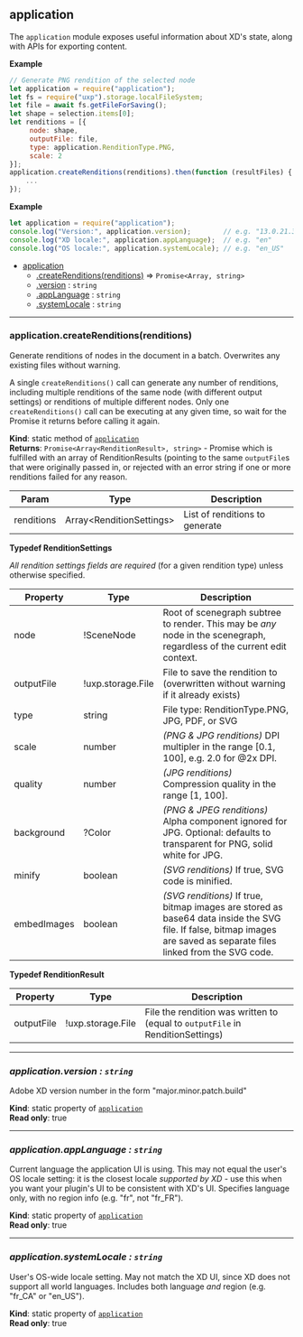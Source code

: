 <a name="module_application"></a>

## application
The `application` module exposes useful information about XD's state, along with APIs for exporting content.

**Example**  
```js
// Generate PNG rendition of the selected node
let application = require("application");
let fs = require("uxp").storage.localFileSystem;
let file = await fs.getFileForSaving();
let shape = selection.items[0];
let renditions = [{
     node: shape,
     outputFile: file,
     type: application.RenditionType.PNG,
     scale: 2
}];
application.createRenditions(renditions).then(function (resultFiles) {
    ...
});
```

**Example**  
```js
let application = require("application");
console.log("Version:", application.version);        // e.g. "13.0.21.3"
console.log("XD locale:", application.appLanguage);  // e.g. "en"
console.log("OS locale:", application.systemLocale); // e.g. "en_US"
```

* [application](#module_application)
    * [.createRenditions(renditions)](#module_application.createRenditions) ⇒ `Promise<Array, string>`
    * [.version](#module_application.version) : <code>string</code>
    * [.appLanguage](#module_application.appLanguage) : <code>string</code>
    * [.systemLocale](#module_application.systemLocale) : <code>string</code>


* * *

<a name="module_application.createRenditions"></a>

### application.createRenditions(renditions)
Generate renditions of nodes in the document in a batch. Overwrites any existing files without warning.

A single `createRenditions()` call can generate any number of renditions, including multiple renditions of the same node (with
different output settings) or renditions of multiple different nodes. Only one `createRenditions()` call can be executing at any
given time, so wait for the Promise it returns before calling it again.

**Kind**: static method of [<code>application</code>](#module_application)  
**Returns**: `Promise<Array<RenditionResult>, string>` -  Promise which is fulfilled with an array of RenditionResults (pointing to
the same `outputFile`s that were originally passed in, or rejected with an error string if one or more renditions failed for
any reason.

| Param | Type | Description |
| --- | --- | --- |
| renditions | Array&lt;RenditionSettings> | List of renditions to generate |

**Typedef RenditionSettings**

_All rendition settings fields are required_ (for a given rendition type) unless otherwise specified.

| Property | Type | Description |
| --- | --- | --- |
| node | !SceneNode | Root of scenegraph subtree to render. This may be _any_ node in the scenegraph, regardless of the current edit context. |
| outputFile | !uxp.storage.File | File to save the rendition to (overwritten without warning if it already exists) |
| type | string | File type: RenditionType.PNG, JPG, PDF, or SVG |
| scale | number | _(PNG & JPG renditions)_ DPI multipler in the range [0.1, 100], e.g. 2.0 for @2x DPI. |
| quality | number | _(JPG renditions)_ Compression quality in the range [1, 100]. |
| background | ?Color | _(PNG & JPEG renditions)_ Alpha component ignored for JPG. Optional: defaults to transparent for PNG, solid white for JPG. |
| minify | boolean | _(SVG renditions)_ If true, SVG code is minified. |
| embedImages | boolean | _(SVG renditions)_ If true, bitmap images are stored as base64 data inside the SVG file. If false, bitmap images are saved as separate files linked from the SVG code. |

**Typedef RenditionResult**

| Property | Type | Description |
| --- | --- | --- |
| outputFile | !uxp.storage.File | File the rendition was written to (equal to `outputFile` in RenditionSettings) |


* * *

<a name="module_application.version"></a>

### *application.version : <code>string</code>*
Adobe XD version number in the form "major.minor.patch.build"

**Kind**: static property of [<code>application</code>](#module_application)  
**Read only**: true  


* * *

<a name="module_application.appLanguage"></a>

### *application.appLanguage : <code>string</code>*
Current language the application UI is using. This may not equal the user's OS locale setting: it is the closest
locale *supported by XD* - use this when you want your plugin's UI to be consistent with XD's UI. Specifies
language only, with no region info (e.g. "fr", not "fr_FR").

**Kind**: static property of [<code>application</code>](#module_application)  
**Read only**: true  


* * *

<a name="module_application.systemLocale"></a>

### *application.systemLocale : <code>string</code>*
User's OS-wide locale setting. May not match the XD UI, since XD does not support all world languages. Includes both
language *and* region (e.g. "fr_CA" or "en_US").

**Kind**: static property of [<code>application</code>](#module_application)  
**Read only**: true  
